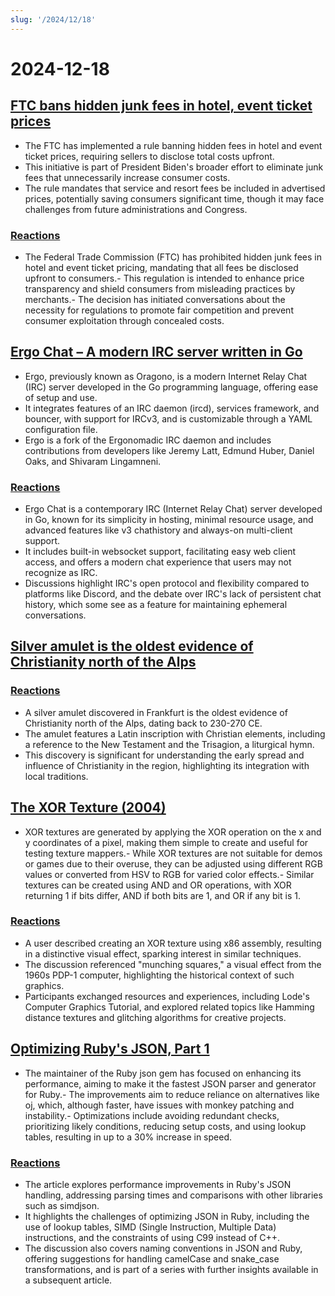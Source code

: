 ```yaml
---
slug: '/2024/12/18'
---
```


# 2024-12-18

## [FTC bans hidden junk fees in hotel, event ticket prices](https://www.cnbc.com/2024/12/17/ftc-bans-hidden-junk-fees-in-hotel-event-ticket-prices-.html)

- The FTC has implemented a rule banning hidden fees in hotel and event ticket prices, requiring sellers to disclose total costs upfront.
- This initiative is part of President Biden's broader effort to eliminate junk fees that unnecessarily increase consumer costs.
- The rule mandates that service and resort fees be included in advertised prices, potentially saving consumers significant time, though it may face challenges from future administrations and Congress.

### [Reactions](https://news.ycombinator.com/item?id=42445037)

- The Federal Trade Commission (FTC) has prohibited hidden junk fees in hotel and event ticket pricing, mandating that all fees be disclosed upfront to consumers.- This regulation is intended to enhance price transparency and shield consumers from misleading practices by merchants.- The decision has initiated conversations about the necessity for regulations to promote fair competition and prevent consumer exploitation through concealed costs.

## [Ergo Chat – A modern IRC server written in Go](https://github.com/ergochat/ergo)

- Ergo, previously known as Oragono, is a modern Internet Relay Chat (IRC) server developed in the Go programming language, offering ease of setup and use.
- It integrates features of an IRC daemon (ircd), services framework, and bouncer, with support for IRCv3, and is customizable through a YAML configuration file.
- Ergo is a fork of the Ergonomadic IRC daemon and includes contributions from developers like Jeremy Latt, Edmund Huber, Daniel Oaks, and Shivaram Lingamneni.

### [Reactions](https://news.ycombinator.com/item?id=42447071)

- Ergo Chat is a contemporary IRC (Internet Relay Chat) server developed in Go, known for its simplicity in hosting, minimal resource usage, and advanced features like v3 chathistory and always-on multi-client support.
- It includes built-in websocket support, facilitating easy web client access, and offers a modern chat experience that users may not recognize as IRC.
- Discussions highlight IRC's open protocol and flexibility compared to platforms like Discord, and the debate over IRC's lack of persistent chat history, which some see as a feature for maintaining ephemeral conversations.

## [Silver amulet is the oldest evidence of Christianity north of the Alps](https://archaeologymag.com/2024/12/oldest-evidence-of-christianity-north-of-the-alps/)

### [Reactions](https://news.ycombinator.com/item?id=42448939)

- A silver amulet discovered in Frankfurt is the oldest evidence of Christianity north of the Alps, dating back to 230-270 CE.
- The amulet features a Latin inscription with Christian elements, including a reference to the New Testament and the Trisagion, a liturgical hymn.
- This discovery is significant for understanding the early spread and influence of Christianity in the region, highlighting its integration with local traditions.

## [The XOR Texture (2004)](https://lodev.org/cgtutor/xortexture.html)

- XOR textures are generated by applying the XOR operation on the x and y coordinates of a pixel, making them simple to create and useful for testing texture mappers.- While XOR textures are not suitable for demos or games due to their overuse, they can be adjusted using different RGB values or converted from HSV to RGB for varied color effects.- Similar textures can be created using AND and OR operations, with XOR returning 1 if bits differ, AND if both bits are 1, and OR if any bit is 1.

### [Reactions](https://news.ycombinator.com/item?id=42447053)

- A user described creating an XOR texture using x86 assembly, resulting in a distinctive visual effect, sparking interest in similar techniques.
- The discussion referenced "munching squares," a visual effect from the 1960s PDP-1 computer, highlighting the historical context of such graphics.
- Participants exchanged resources and experiences, including Lode's Computer Graphics Tutorial, and explored related topics like Hamming distance textures and glitching algorithms for creative projects.

## [Optimizing Ruby's JSON, Part 1](https://byroot.github.io/ruby/json/2024/12/15/optimizing-ruby-json-part-1.html)

- The maintainer of the Ruby json gem has focused on enhancing its performance, aiming to make it the fastest JSON parser and generator for Ruby.- The improvements aim to reduce reliance on alternatives like oj, which, although faster, have issues with monkey patching and instability.- Optimizations include avoiding redundant checks, prioritizing likely conditions, reducing setup costs, and using lookup tables, resulting in up to a 30% increase in speed.

### [Reactions](https://news.ycombinator.com/item?id=42446846)

- The article explores performance improvements in Ruby's JSON handling, addressing parsing times and comparisons with other libraries such as simdjson.
- It highlights the challenges of optimizing JSON in Ruby, including the use of lookup tables, SIMD (Single Instruction, Multiple Data) instructions, and the constraints of using C99 instead of C++.
- The discussion also covers naming conventions in JSON and Ruby, offering suggestions for handling camelCase and snake_case transformations, and is part of a series with further insights available in a subsequent article.

<head>
  <meta property="og:title" content="FTC bans hidden junk fees in hotel, event ticket prices" />
  <meta property="og:type" content="website" />
  <meta property="og:image" content="https://og.cho.sh/api/og/?title=FTC%20bans%20hidden%20junk%20fees%20in%20hotel%2C%20event%20ticket%20prices&subheading=Wednesday%2C%20December%2018%2C%202024%3A%20Hacker%20News%20Summary" />
</head>
